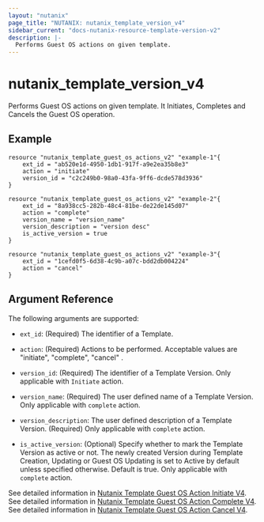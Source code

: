 ```yaml
---
layout: "nutanix"
page_title: "NUTANIX: nutanix_template_version_v4"
sidebar_current: "docs-nutanix-resource-template-version-v2"
description: |-
  Performs Guest OS actions on given template.
---
```


# nutanix_template_version_v4

Performs Guest OS actions on given template. It Initiates, Completes and Cancels the Guest OS operation.

## Example

```hcl
resource "nutanix_template_guest_os_actions_v2" "example-1"{
    ext_id = "ab520e1d-4950-1db1-917f-a9e2ea35b8e3"
    action = "initiate"
    version_id = "c2c249b0-98a0-43fa-9ff6-dcde578d3936"
}

resource "nutanix_template_guest_os_actions_v2" "example-2"{
    ext_id = "8a938cc5-282b-48c4-81be-de22de145d07"
    action = "complete"
    version_name = "version_name"
    version_description = "version desc"
    is_active_version = true
}

resource "nutanix_template_guest_os_actions_v2" "example-3"{
    ext_id = "1cefd0f5-6d38-4c9b-a07c-bdd2db004224"
    action = "cancel"
}
```


## Argument Reference

The following arguments are supported:

* `ext_id`: (Required) The identifier of a Template.
* `action`: (Required) Actions to be performed. Acceptable values are "initiate", "complete", "cancel" .

* `version_id`: (Required) The identifier of a Template Version. Only applicable with `Initiate` action.
* `version_name`: (Required) The user defined name of a Template Version. Only applicable with `complete` action.
* `version_description`: The user defined description of a Template Version. (Required) Only applicable with `complete` action.
* `is_active_version`: (Optional) Specify whether to mark the Template Version as active or not. The newly created Version during Template Creation, Updating or Guest OS Updating is set to Active by default unless specified otherwise. Default is true. Only applicable with `complete` action.


See detailed information in [Nutanix Template Guest OS Action Initiate V4](https://developers.nutanix.com/api-reference?namespace=vmm&version=v4.0#tag/Templates/operation/initiateGuestUpdate).
See detailed information in [Nutanix Template Guest OS Action Complete V4](https://developers.nutanix.com/api-reference?namespace=vmm&version=v4.0#tag/Templates/operation/completeGuestUpdate).
See detailed information in [Nutanix Template Guest OS Action Cancel V4](https://developers.nutanix.com/api-reference?namespace=vmm&version=v4.0#tag/Templates/operation/cancelGuestUpdate).

